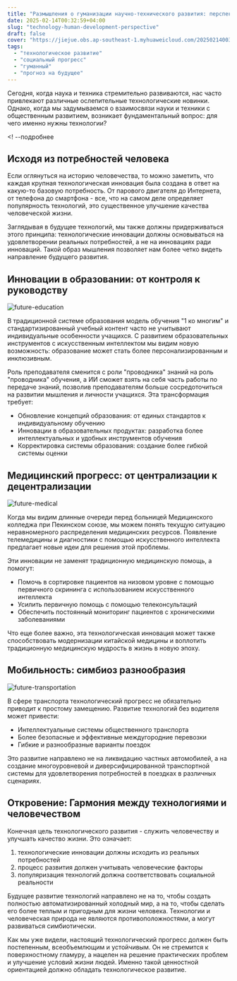```yaml
---
title: "Размышления о гуманизации научно-технического развития: перспективы будущего с точки зрения потребностей"
date: 2025-02-14T00:32:59+04:00
slug: "technology-human-development-perspective"
draft: false
cover: "https://jiejue.obs.ap-southeast-1.myhuaweicloud.com/20250214003913698.webp"
tags:
  - "технологическое развитие"
  - "социальный прогресс"
  - "гуманный"
  - "прогноз на будущее"
---
```


Сегодня, когда наука и техника стремительно развиваются, нас часто привлекают различные ослепительные технологические новинки. Однако, когда мы задумываемся о взаимосвязи науки и техники с общественным развитием, возникает фундаментальный вопрос: для чего именно нужны технологии?

<! --подробнее

## Исходя из потребностей человека

Если оглянуться на историю человечества, то можно заметить, что каждая крупная технологическая инновация была создана в ответ на какую-то базовую потребность. От парового двигателя до Интернета, от телефона до смартфона - все, что на самом деле определяет популярность технологий, это существенное улучшение качества человеческой жизни.

Заглядывая в будущее технологий, мы также должны придерживаться этого принципа: технологические инновации должны основываться на удовлетворении реальных потребностей, а не на инновациях ради инноваций. Такой образ мышления позволяет нам более четко видеть направление будущего развития.

## Инновации в образовании: от контроля к руководству

![future-education](https://jiejue.obs.ap-southeast-1.myhuaweicloud.com/20250214004309180.webp)

В традиционной системе образования модель обучения "1 ко многим" и стандартизированный учебный контент часто не учитывают индивидуальные особенности учащихся. С развитием образовательных инструментов с искусственным интеллектом мы видим новую возможность: образование может стать более персонализированным и инклюзивным.

Роль преподавателя сменится с роли "проводника" знаний на роль "проводника" обучения, а ИИ сможет взять на себя часть работы по передаче знаний, позволив преподавателям больше сосредоточиться на развитии мышления и личности учащихся. Эта трансформация требует:

- Обновление концепций образования: от единых стандартов к индивидуальному обучению
- Инновации в образовательных продуктах: разработка более интеллектуальных и удобных инструментов обучения
- Корректировка системы образования: создание более гибкой системы оценки

## Медицинский прогресс: от централизации к децентрализации

![future-medical](https://jiejue.obs.ap-southeast-1.myhuaweicloud.com/20250214004112194.webp)

Когда мы видим длинные очереди перед больницей Медицинского колледжа при Пекинском союзе, мы можем понять текущую ситуацию неравномерного распределения медицинских ресурсов. Появление телемедицины и диагностики с помощью искусственного интеллекта предлагает новые идеи для решения этой проблемы.

Эти инновации не заменят традиционную медицинскую помощь, а помогут:
- Помочь в сортировке пациентов на низовом уровне с помощью первичного скрининга с использованием искусственного интеллекта
- Усилить первичную помощь с помощью телеконсультаций
- Обеспечить постоянный мониторинг пациентов с хроническими заболеваниями

Что еще более важно, эта технологическая инновация может также способствовать модернизации китайской медицины и воплотить традиционную медицинскую мудрость в жизнь в новую эпоху.

## Мобильность: симбиоз разнообразия

![future-transportation](https://jiejue.obs.ap-southeast-1.myhuaweicloud.com/20250214004551788.webp)

В сфере транспорта технологический прогресс не обязательно приводит к простому замещению. Развитие технологий без водителя может привести:
- Интеллектуальные системы общественного транспорта
- Более безопасные и эффективные междугородние перевозки
- Гибкие и разнообразные варианты поездок

Это развитие направлено не на ликвидацию частных автомобилей, а на создание многоуровневой и диверсифицированной транспортной системы для удовлетворения потребностей в поездках в различных сценариях.

## Откровение: Гармония между технологиями и человечеством

Конечная цель технологического развития - служить человечеству и улучшать качество жизни. Это означает:

1. технологические инновации должны исходить из реальных потребностей
2. процесс развития должен учитывать человеческие факторы
3. популяризация технологий должна соответствовать социальной реальности

Будущее развитие технологий направлено не на то, чтобы создать полностью автоматизированный холодный мир, а на то, чтобы сделать его более теплым и пригодным для жизни человека. Технологии и человеческая природа не являются противоположностями, а могут развиваться симбиотически.

Как мы уже видели, настоящий технологический прогресс должен быть постепенным, всеобъемлющим и устойчивым. Он не стремится к поверхностному гламуру, а нацелен на решение практических проблем и улучшение условий жизни людей. Именно такой ценностной ориентацией должно обладать технологическое развитие.
